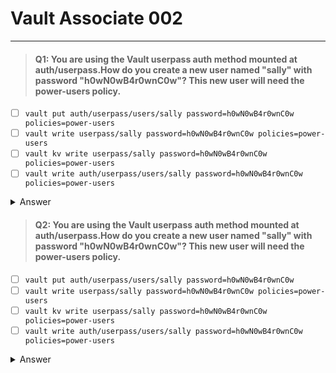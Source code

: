 # Vault Associate 002
---
> #### Q1: You are using the Vault userpass auth method mounted at auth/userpass.How do you create a new user named "sally" with password "h0wN0wB4r0wnC0w"? This new user will need the power-users policy.
- [ ] `vault put auth/userpass/users/sally password=h0wN0wB4r0wnC0w policies=power-users`
- [ ] `vault write userpass/sally password=h0wN0wB4r0wnC0w policies=power-users`
- [ ] `vault kv write userpass/sally password=h0wN0wB4r0wnC0w policies=power-users`
- [ ] `vault write auth/userpass/users/sally password=h0wN0wB4r0wnC0w policies=power-users`
<details>
  <summary> Answer </summary>
  
  `vault put auth/userpass/users/sally password=h0wN0wB4r0wnC0w policies=power-users`
  
</details>

> #### Q2: You are using the Vault userpass auth method mounted at auth/userpass.How do you create a new user named "sally" with password "h0wN0wB4r0wnC0w"? This new user will need the power-users policy.
- [ ] `vault put auth/userpass/users/sally password=h0wN0wB4r0wnC0w`
- [ ] `vault write userpass/sally password=h0wN0wB4r0wnC0w policies=power-users`
- [ ] `vault kv write userpass/sally password=h0wN0wB4r0wnC0w policies=power-users`
- [ ] `vault write auth/userpass/users/sally password=h0wN0wB4r0wnC0w policies=power-users`
<details>
  <summary> Answer </summary>
  
  `vault put auth/userpass/users/sally password=h0wN0wB4r0wnC0w`
  
</details>
